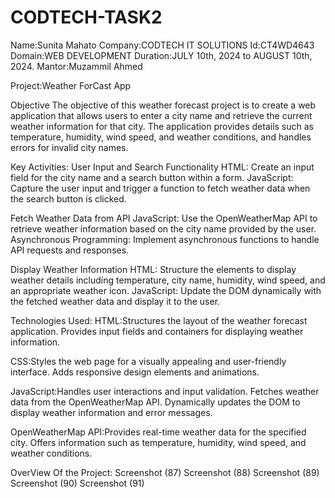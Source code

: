# CODTECH-TASK2
Name:Sunita Mahato Company:CODTECH IT SOLUTIONS Id:CT4WD4643 Domain:WEB DEVELOPMENT Duration:JULY 10th, 2024 to AUGUST 10th, 2024. Mantor:Muzammil Ahmed

Project:Weather ForCast App

Objective
The objective of this weather forecast project is to create a web application that allows users to enter a city name and retrieve the current weather information for that city. The application provides details such as temperature, humidity, wind speed, and weather conditions, and handles errors for invalid city names.

Key Activities:
User Input and Search Functionality HTML: Create an input field for the city name and a search button within a form. JavaScript: Capture the user input and trigger a function to fetch weather data when the search button is clicked.

Fetch Weather Data from API JavaScript: Use the OpenWeatherMap API to retrieve weather information based on the city name provided by the user. Asynchronous Programming: Implement asynchronous functions to handle API requests and responses.

Display Weather Information HTML: Structure the elements to display weather details including temperature, city name, humidity, wind speed, and an appropriate weather icon. JavaScript: Update the DOM dynamically with the fetched weather data and display it to the user.

Technologies Used: HTML:Structures the layout of the weather forecast application. Provides input fields and containers for displaying weather information.

CSS:Styles the web page for a visually appealing and user-friendly interface. Adds responsive design elements and animations.

JavaScript:Handles user interactions and input validation. Fetches weather data from the OpenWeatherMap API. Dynamically updates the DOM to display weather information and error messages.

OpenWeatherMap API:Provides real-time weather data for the specified city. Offers information such as temperature, humidity, wind speed, and weather conditions.

OverView Of the Project: 
Screenshot (87) Screenshot (88) Screenshot (89) Screenshot (90) Screenshot (91)

